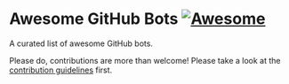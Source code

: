 # Awesome GitHub Bots [![Awesome](https://cdn.rawgit.com/sindresorhus/awesome/d7305f38d29fed78fa85652e3a63e154dd8e8829/media/badge.svg)](https://github.com/sindresorhus/awesome)

A curated list of awesome GitHub bots. 

Please do, contributions are more than welcome! Please take a look at the [contribution guidelines](CONTRIBUTING.md) first.
